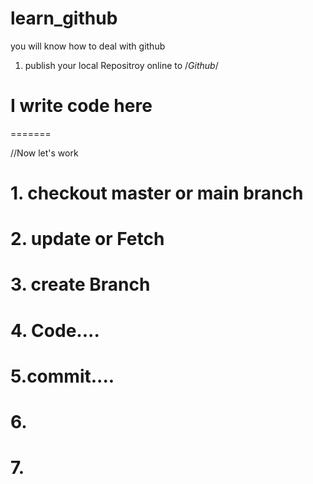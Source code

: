 # learn_github
 you will know how to deal with github

 1. publish your local Repositroy online to /*Github*/

# I write code here  
=======

 //Now let's work
 
 # 1. checkout master or main branch
 # 2. update or Fetch 

 # 3. create Branch 

 # 4. Code....

 # 5.commit....

 # 6.   

# 7.
